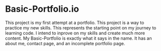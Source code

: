 # Basic-Portfolio.io

This project is my first attempt at a portfolio. This project is a way to practice my new skills. This represents the starting point on my journey to learning code. I intend to inprove on my skills and create much more content.
My Basic-Portfolio is exactly what it says in the name. It has an about me, contact page, and an incomplete portfolio page. 